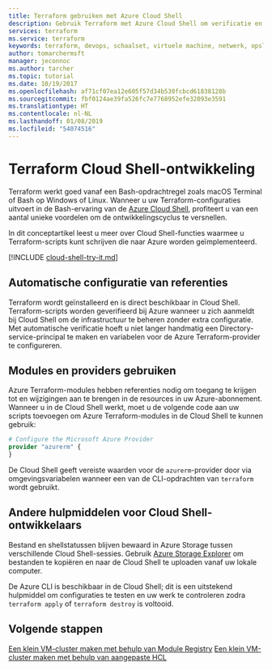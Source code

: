 ```yaml
---
title: Terraform gebruiken met Azure Cloud Shell
description: Gebruik Terraform met Azure Cloud Shell om verificatie en configuratie van sjablonen te vereenvoudigen.
services: terraform
ms.service: terraform
keywords: terraform, devops, schaalset, virtuele machine, netwerk, opslag, modules
author: tomarchermsft
manager: jeconnoc
ms.author: tarcher
ms.topic: tutorial
ms.date: 10/19/2017
ms.openlocfilehash: af71cf07ea12e605f57d34b530fcbcd61838128b
ms.sourcegitcommit: fbf0124ae39fa526fc7e7768952efe32093e3591
ms.translationtype: HT
ms.contentlocale: nl-NL
ms.lasthandoff: 01/08/2019
ms.locfileid: "54074516"
---
```

# <a name="terraform-cloud-shell-development"></a>Terraform Cloud Shell-ontwikkeling 

Terraform werkt goed vanaf een Bash-opdrachtregel zoals macOS Terminal of Bash op Windows of Linux. Wanneer u uw Terraform-configuraties uitvoert in de Bash-ervaring van de [Azure Cloud Shell](/azure/cloud-shell/overview), profiteert u van een aantal unieke voordelen om de ontwikkelingscyclus te versnellen.

In dit conceptartikel leest u meer over Cloud Shell-functies waarmee u Terraform-scripts kunt schrijven die naar Azure worden geïmplementeerd.

[!INCLUDE [cloud-shell-try-it.md](../../includes/cloud-shell-try-it.md)]

## <a name="automatic-credential-configuration"></a>Automatische configuratie van referenties

Terraform wordt geïnstalleerd en is direct beschikbaar in Cloud Shell. Terraform-scripts worden geverifieerd bij Azure wanneer u zich aanmeldt bij Cloud Shell om de infrastructuur te beheren zonder extra configuratie. Met automatische verificatie hoeft u niet langer handmatig een Directory-service-principal te maken en variabelen voor de Azure Terraform-provider te configureren.


## <a name="using-modules-and-providers"></a>Modules en providers gebruiken

Azure Terraform-modules hebben referenties nodig om toegang te krijgen tot en wijzigingen aan te brengen in de resources in uw Azure-abonnement. Wanneer u in de Cloud Shell werkt, moet u de volgende code aan uw scripts toevoegen om Azure Terraform-modules in de Cloud Shell te kunnen gebruik:

```tf
# Configure the Microsoft Azure Provider
provider "azurerm" {
}
```

De Cloud Shell geeft vereiste waarden voor de `azurerm`-provider door via omgevingsvariabelen wanneer een van de CLI-opdrachten van `terraform` wordt gebruikt.

## <a name="other-cloud-shell-developer-tools"></a>Andere hulpmiddelen voor Cloud Shell-ontwikkelaars

Bestand en shellstatussen blijven bewaard in Azure Storage tussen verschillende Cloud Shell-sessies. Gebruik [Azure Storage Explorer](/azure/vs-azure-tools-storage-manage-with-storage-explorer) om bestanden te kopiëren en naar de Cloud Shell te uploaden vanaf uw lokale computer.

De Azure CLI is beschikbaar in de Cloud Shell; dit is een uitstekend hulpmiddel om configuraties te testen en uw werk te controleren zodra `terraform apply` of `terraform destroy` is voltooid.


## <a name="next-steps"></a>Volgende stappen

[Een klein VM-cluster maken met behulp van Module Registry](terraform-create-vm-cluster-module.md)
[Een klein VM-cluster maken met behulp van aangepaste HCL](terraform-create-vm-cluster-with-infrastructure.md)
